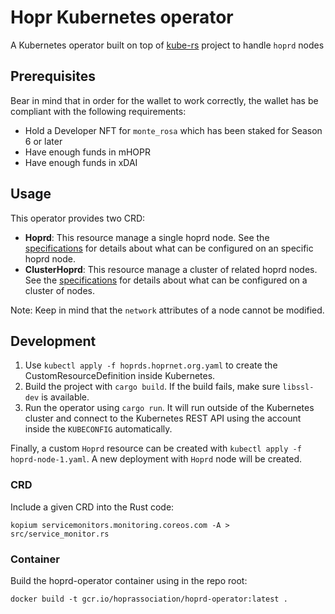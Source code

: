 # Hopr Kubernetes operator

A Kubernetes operator built on top of [kube-rs](https://github.com/clux/kube-rs) project to handle `hoprd` nodes

## Prerequisites

Bear in mind that in order for the wallet to work correctly, the wallet has be compliant with the following requirements:
- Hold a Developer NFT for `monte_rosa` which has been staked for Season 6 or later
- Have enough funds in mHOPR
- Have enough funds in xDAI

## Usage

This operator provides two CRD:
- **Hoprd**: This resource manage a single hoprd node. See the [specifications](./charts/hoprd-operator/templates/crd-hoprd.yaml) for details about what can be configured on an specific hoprd node.
- **ClusterHoprd**: This resource manage a cluster of related hoprd nodes. See the [specifications](./charts/hoprd-operator/templates/crd-cluster-hoprd.yaml) for details about what can be configured on a cluster of nodes.


Note: Keep in mind that the `network` attributes of a node cannot be modified.

## Development

1. Use `kubectl apply -f hoprds.hoprnet.org.yaml` to create the CustomResourceDefinition inside Kubernetes.
2. Build the project with `cargo build`. If the build fails, make sure `libssl-dev` is available.
3. Run the operator using `cargo run`. It will run outside of the Kubernetes cluster and connect to the Kubernetes REST API using the account inside the `KUBECONFIG` automatically.

Finally, a custom `Hoprd` resource can be created with `kubectl apply -f hoprd-node-1.yaml`. A new deployment with `Hoprd` node will be created. 


### CRD

Include a given CRD into the Rust code:
````
kopium servicemonitors.monitoring.coreos.com -A > src/service_monitor.rs
````

### Container
Build the hoprd-operator container using in the repo root:

```shell
docker build -t gcr.io/hoprassociation/hoprd-operator:latest .
```

